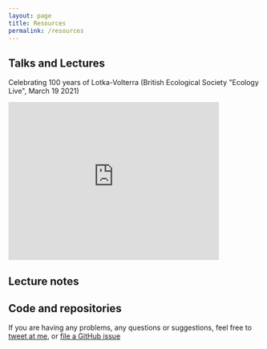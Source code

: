 ```yaml
---
layout: page
title: Resources
permalink: /resources
---
```


## Talks and Lectures

Celebrating 100 years of Lotka-Volterra (British Ecological Society "Ecology Live", March 19 2021)

<iframe width="420" height="315" src="https://www.youtube.com/watch?v=0KOE-4pVz3M" frameborder="0" allowfullscreen></iframe>


## Lecture notes

## Code and repositories




If you are having any problems, any questions or suggestions, feel free to [tweet at me](https://twitter.com/intent/tweet?text=%40paululele), or [file a GitHub issue](https://github.com/lenpaul/lagrange/issues/new)
